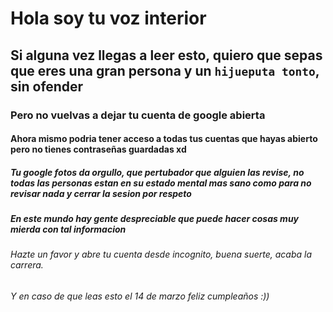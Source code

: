 # Hola soy tu voz interior
## Si alguna vez llegas a leer esto, quiero que sepas que eres una gran persona y un `hijueputa tonto`, sin ofender
### Pero no vuelvas a dejar tu cuenta de google abierta
#### Ahora mismo podria tener acceso a todas tus cuentas que hayas abierto pero no tienes contraseñas guardadas xd
##### Tu google fotos da orgullo, que pertubador que alguien las revise, no todas las personas estan en su estado mental mas sano como para no revisar nada y cerrar la sesion por respeto
##### En este mundo hay gente despreciable que puede hacer cosas muy mierda con tal informacion
###### Hazte un favor y abre tu cuenta desde incognito, buena suerte, acaba la carrera.
###### Y en caso de que leas esto el 14 de marzo feliz cumpleaños :))
